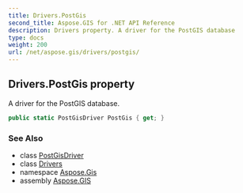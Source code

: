 ```yaml
---
title: Drivers.PostGis
second_title: Aspose.GIS for .NET API Reference
description: Drivers property. A driver for the PostGIS database
type: docs
weight: 200
url: /net/aspose.gis/drivers/postgis/
---
```

## Drivers.PostGis property

A driver for the PostGIS database.

```csharp
public static PostGisDriver PostGis { get; }
```

### See Also

* class [PostGisDriver](../../../aspose.gis.formats.postgis/postgisdriver/)
* class [Drivers](../)
* namespace [Aspose.Gis](../../drivers/)
* assembly [Aspose.GIS](../../../)


